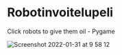 # Robotinvoitelupeli
Click robots to give them oil - Pygame

![Screenshot 2022-01-31 at 9 58 12](https://user-images.githubusercontent.com/93654870/151758006-e73f9f0e-03b8-45a1-856e-26e7f0262327.png)
